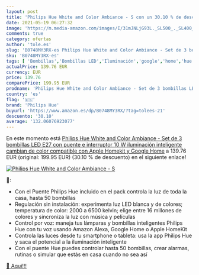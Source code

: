 ```yaml
---
layout: post
title: 'Philips Hue White and Color Ambiance - S con un 30.10 % de descuento'
date: 2021-05-19 06:27:32
image: 'https://m.media-amazon.com/images/I/31mJNLjG93L._SL500_._SL400_.jpg'
comments: true
category: ofertas
author: 'tole.es'
slug: 'B0748MY3RX-es Philips Hue White and Color Ambiance - Set de 3 bombillas...'
sku: 'B0748MY3RX-es'
tags: [ 'Bombillas','Bombillas LED','Iluminación','google','home','hue','philips','philips hue', ]
actualPrice: 139.76 EUR
currency: EUR
price: 139.76
comparePrice: 199.95 EUR
prodname: 'Philips Hue White and Color Ambiance - Set de 3 bombillas LED E27 con puente e interruptor  10 W  iluminación inteligente  cambian de color  compatible con Apple Homekit y Google Home'
country: 'es'
flag: '🇪🇸'
brand: 'Philips Hue'
buyurl: 'https://www.amazon.es/dp/B0748MY3RX/?tag=tolees-21'
descuento: '30.10'
average: '132.06076923077'
---
```


En este momento está [Philips Hue White and Color Ambiance - Set de 3 bombillas LED E27 con puente e interruptor  10 W  iluminación inteligente  cambian de color  compatible con Apple Homekit y Google Home](https://www.amazon.es/dp/B0748MY3RX/?tag=tolees-21) a 139.76 EUR (original: 199.95 EUR) (30.10 %  de descuento) en el siguiente enlace!

[![Philips Hue White and Color Ambiance - S](https://m.media-amazon.com/images/I/31mJNLjG93L._SL500_._SL400_.jpg)](https://www.amazon.es/dp/B0748MY3RX/?tag=tolees-21)

🔎:

- Con el Puente Philips Hue incluido en el pack controla la luz de toda la casa, hasta 50 bombillas
- Regulación sin instalación: experimenta luz LED blanca y de colores; temperatura de color: 2000 a 6500 kelvin; elige entre 16 millones de colores y sincroniza la luz con música y películas
- Control por voz: maneja tus lámparas y bombillas inteligentes Philips Hue con tu voz usando Amazon Alexa, Google Home o Apple HomeKit
- Controla las luces desde tu smartphone o tableta: usa la app Philips Hue y saca el potencial a la iluminación inteligente
- Con el puente Hue puedes controlar hasta 50 bombillas, crear alarmas, rutinas o simular que estás en casa cuando no sea así

[🛒 Aquí!!!](https://www.amazon.es/dp/B0748MY3RX/?tag=tolees-21)
